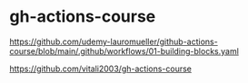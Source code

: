 # gh-actions-course
https://github.com/udemy-lauromueller/github-actions-course/blob/main/.github/workflows/01-building-blocks.yaml

https://github.com/vitali2003/gh-actions-course
